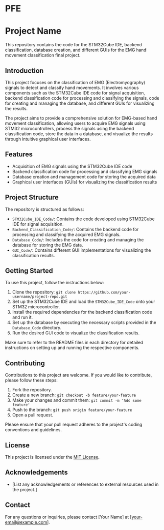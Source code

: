 # PFE
# Project Name

This repository contains the code for the STM32Cube IDE, backend classification, database creation, and different GUIs for the EMG hand movement classification final project.

## Introduction

This project focuses on the classification of EMG (Electromyography) signals to detect and classify hand movements. It involves various components such as the STM32Cube IDE code for signal acquisition, backend classification code for processing and classifying the signals, code for creating and managing the database, and different GUIs for visualizing the results.

The project aims to provide a comprehensive solution for EMG-based hand movement classification, allowing users to acquire EMG signals using STM32 microcontrollers, process the signals using the backend classification code, store the data in a database, and visualize the results through intuitive graphical user interfaces.

## Features

- Acquisition of EMG signals using the STM32Cube IDE code
- Backend classification code for processing and classifying EMG signals
- Database creation and management code for storing the acquired data
- Graphical user interfaces (GUIs) for visualizing the classification results

## Project Structure

The repository is structured as follows:

- `STM32Cube_IDE_Code/`: Contains the code developed using STM32Cube IDE for signal acquisition.
- `Backend_Classification_Code/`: Contains the backend code for processing and classifying the acquired EMG signals.
- `Database_Code/`: Includes the code for creating and managing the database for storing the EMG data.
- `GUI_Code/`: Contains different GUI implementations for visualizing the classification results.

## Getting Started

To use this project, follow the instructions below:

1. Clone the repository: `git clone https://github.com/your-username/project-repo.git`
2. Set up the STM32Cube IDE and load the `STM32Cube_IDE_Code` onto your STM32 microcontroller.
3. Install the required dependencies for the backend classification code and run it.
4. Set up the database by executing the necessary scripts provided in the `Database_Code` directory.
5. Run the desired GUI code to visualize the classification results.

Make sure to refer to the README files in each directory for detailed instructions on setting up and running the respective components.

## Contributing

Contributions to this project are welcome. If you would like to contribute, please follow these steps:

1. Fork the repository.
2. Create a new branch: `git checkout -b feature/your-feature`
3. Make your changes and commit them: `git commit -m 'Add some feature'`
4. Push to the branch: `git push origin feature/your-feature`
5. Open a pull request.

Please ensure that your pull request adheres to the project's coding conventions and guidelines.

## License

This project is licensed under the [MIT License](LICENSE).

## Acknowledgements

- [List any acknowledgements or references to external resources used in the project.]

## Contact

For any questions or inquiries, please contact [Your Name] at [your-email@example.com].

